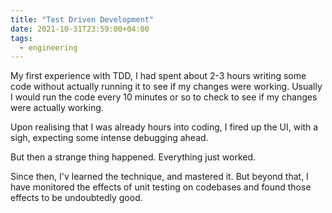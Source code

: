 ```yaml
---
title: "Test Driven Development"
date: 2021-10-31T23:59:00+04:00
tags:
  - engineering
---
```


My first experience with TDD, I had spent about 2-3 hours writing some code without actually running it to see if my changes were working. Usually I would run the code every 10 minutes or so to check to see if my changes were actually working.

Upon realising that I was already hours into coding, I fired up the UI, with a sigh, expecting some intense debugging ahead. 

But then a strange thing happened. Everything just worked.

Since then, I'v learned the technique, and mastered it.  But beyond that, I have monitored the effects of unit testing on codebases and found those effects to be undoubtedly good.

